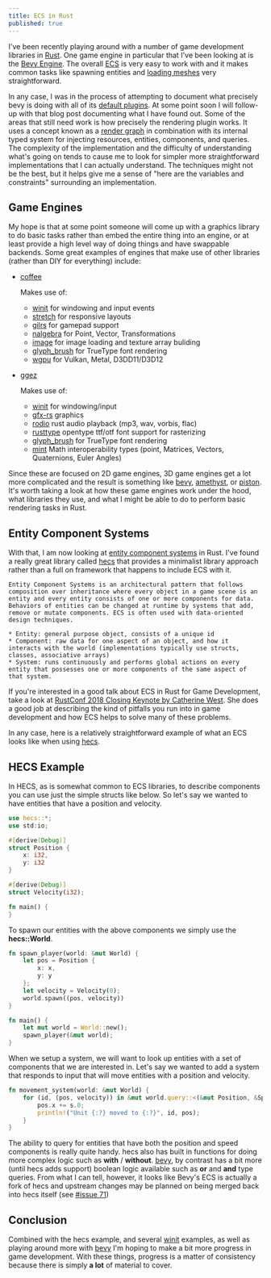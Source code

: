 ```yaml
---
title: ECS in Rust
published: true
---
```


I've been recently playing around with a number of game development libraries in [Rust](https://www.rust-lang.org/). One game engine in particular that I've been looking at is the [Bevy Engine](https://bevyengine.org/). The overall [ECS](https://en.wikipedia.org/wiki/Entity_component_system) is very easy to work with and it makes common tasks like spawning entities and [loading meshes](https://github.com/bevyengine/bevy/blob/master/examples/3d/load_model.rs) very straightforward. 

In any case, I was in the process of attempting to document what precisely bevy is doing with all of its [default plugins](https://github.com/bevyengine/bevy/blob/master/src/add_default_plugins.rs#L7). At some point soon I will follow-up with that blog post documenting what I have found out. Some of the areas that still need work is how precisely the rendering plugin works. It uses a concept known as a [render graph](https://andrewcjp.wordpress.com/2019/09/28/the-render-graph-architecture/) in combination with its internal typed system for injecting resources, entities, components, and queries. The complexity of the implementation and the difficulty of understanding what's going on tends to cause me to look for simpler more straightforward implementations that I can actually understand. The techniques might not be the best, but it helps give me a sense of "here are the variables and constraints" surrounding an implementation.

## Game Engines

My hope is that at some point someone will come up with a graphics library to do basic tasks rather than embed the entire thing into an engine, or at least provide a high level way of doing things and have swappable backends. Some great examples of engines that make use of other libraries (rather than DIY for everything) include:

* [coffee](https://github.com/hecrj/coffee)

    Makes use of:
    * [winit](https://github.com/rust-windowing/winit) for windowing and input events
    * [stretch](https://github.com/vislyhq/stretch) for responsive layouts
    * [gilrs](https://gitlab.com/gilrs-project/gilrs) for gamepad support
    * [nalgebra](https://github.com/rustsim/nalgebra) for Point, Vector, Transformations
    * [image](https://github.com/image-rs/image) for image loading and texture array buliding
    * [glyph_brush](https://github.com/alexheretic/glyph-brush/tree/master/glyph-brush) for TrueType font rendering
    * [wgpu](https://github.com/gfx-rs/wgpu) for Vulkan, Metal, D3DD11/D3D12

* [ggez](https://github.com/ggez/ggez)

    Makes use of:
    * [winit](https://github.com/rust-windowing/winit) for windowing/input
    * [gfx-rs](https://github.com/gfx-rs) graphics
    * [rodio](https://github.com/RustAudio/rodio) rust audio playback (mp3, wav, vorbis, flac)
    * [rusttype](https://gitlab.redox-os.org/redox-os/rusttype) opentype ttf/otf font support for rasterizing
    * [glyph_brush](https://github.com/alexheretic/glyph-brush/tree/master/glyph-brush) for TrueType font rendering
    * [mint](https://github.com/kvark/mint) Math interoperability types (point, Matrices, Vectors, Quaternions, Euler Angles)

Since these are focused on 2D game engines, 3D game engines get a lot more complicated and the result is something like [bevy](https://bevyengine.org/), [amethyst](https://github.com/amethyst/amethyst), or [piston](https://www.piston.rs/). It's worth taking a look at how these game engines work under the hood, what libraries they use, and what I might be able to do to perform basic rendering tasks in Rust.

## Entity Component Systems

With that, I am now looking at [entity component systems](https://en.wikipedia.org/wiki/Entity_component_system) in Rust. I've found a really great library called [hecs](https://github.com/Ralith/hecs) that provides a minimalist library approach rather than a full on framework that happens to include ECS with it.

```
Entity Component Systems is an architectural pattern that follows composition over inheritance where every object in a game scene is an entity and every entity consists of one or more components for data. Behaviors of entities can be changed at runtime by systems that add, remove or mutate components. ECS is often used with data-oriented design techniques.

* Entity: general purpose object, consists of a unique id
* Component: raw data for one aspect of an object, and how it interacts with the world (implementations typically use structs, classes, associative arrays)
* System: runs continuously and performs global actions on every entity that possesses one or more components of the same aspect of that system.
```

If you're interested in a good talk about ECS in Rust for Game Development, take a look at [RustConf 2018 Closing Keynote by Catherine West](https://www.youtube.com/watch?v=aKLntZcp27M). She does a good job at describing the kind of pitfalls you run into in game development and how ECS helps to solve many of these problems.

In any case, here is a relatively straightforward example of what an ECS looks like when using [hecs](https://github.com/Ralith/hecs/blob/master/examples/ffa_simulation.rs).

## HECS Example

In HECS, as is somewhat common to ECS libraries, to describe components you can use just the simple structs like below. So let's say we wanted to have entities that have a position and velocity.

```rust
use hecs::*;
use std:io;

#[derive(Debug)]
struct Position {
    x: i32,
    y: i32
}

#[derive(Debug)]
struct Velocity(i32);

fn main() {
}
```

To spawn our entities with the above components we simply use the **hecs::World**.

```rust
fn spawn_player(world: &mut World) {
    let pos = Position {
        x: x,
        y: y
    };
    let velocity = Velocity(0);
    world.spawn((pos, velocity))
}

fn main() {
    let mut world = World::new();
    spawn_player(&mut world);
}
```

When we setup a system, we will want to look up entities with a set of components that we are interested in. Let's say we wanted to add a system that responds to input that will move entities with a position and velocity.

```rust
fn movement_system(world: &mut World) {
    for (id, (pos, velocity)) in &mut world.query::<(&mut Position, &Speed)>() {
        pos.x += s.0;
        println!("Unit {:?} moved to {:?}", id, pos);
    }
}
```

The ability to query for entities that have both the position and speed components is really quite handy. hecs also has built in functions for doing more complex logic such as **with** / **without**. [bevy](https://github.com/bevyengine/bevy/blob/master/examples/ecs/ecs_guide.rs), by contrast has a bit more (until hecs adds support) boolean logic available such as **or** and **and** type queries. From what I can tell, however, it looks like Bevy's ECS is actually a fork of hecs and upstream changes may be planned on being merged back into hecs itself (see [#issue 71](https://github.com/Ralith/hecs/issues/71))

## Conclusion

Combined with the hecs example, and several [winit](https://github.com/rust-windowing/winit/blob/master/examples/handling_close.rs) examples, as well as playing around more with [bevy](https://github.com/bevyengine/bevy/blob/master/examples/ecs/ecs_guide.rs) I'm hoping to make a bit more progress in game development. With these things, progress is a matter of consistency because there is simply **a lot** of material to cover.


